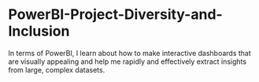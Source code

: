 # PowerBI-Project-Diversity-and-Inclusion
In terms of PowerBI, I learn about how to make interactive dashboards that are visually appealing and help me rapidly and effectively extract insights from large, complex datasets.
